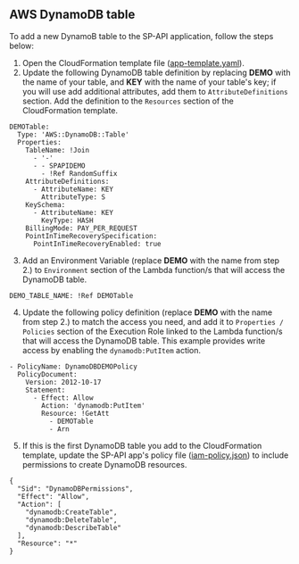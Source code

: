 ## AWS DynamoDB table

To add a new DynamoB table to the SP-API application, follow the steps below:

1. Open the CloudFormation template file ([app-template.yaml](..%2Fapp-template.yaml)).
2. Update the following DynamoDB table definition by replacing **DEMO** with the name of your table, and **KEY** with
   the name of your table's key; if you will use add additional attributes, add them to `AttributeDefinitions` section.
   Add the definition to the `Resources` section of the CloudFormation template.

```
DEMOTable:
  Type: 'AWS::DynamoDB::Table'
  Properties:
    TableName: !Join
      - '-'
      - - SPAPIDEMO
        - !Ref RandomSuffix
    AttributeDefinitions:
      - AttributeName: KEY
        AttributeType: S
    KeySchema:
      - AttributeName: KEY
        KeyType: HASH
    BillingMode: PAY_PER_REQUEST
    PointInTimeRecoverySpecification:
      PointInTimeRecoveryEnabled: true
```

3. Add an Environment Variable (replace **DEMO** with the name from step 2.) to `Environment` section of the Lambda
   function/s that will access the DynamoDB table.

```
DEMO_TABLE_NAME: !Ref DEMOTable
```

4. Update the following policy definition (replace **DEMO** with the name from step 2.) to match the access you need,
   and add it to `Properties / Policies` section of the Execution Role linked to the Lambda function/s that will access
   the DynamoDB table. This example provides write access by enabling the `dynamodb:PutItem` action.

```
- PolicyName: DynamoDBDEMOPolicy
  PolicyDocument:
    Version: 2012-10-17
    Statement:
      - Effect: Allow
        Action: 'dynamodb:PutItem'
        Resource: !GetAtt
          - DEMOTable
          - Arn
```

5. If this is the first DynamoDB table you add to the CloudFormation template, update the SP-API app's policy
   file ([iam-policy.json](..%2Fscripts%2Fiam-policy.json)) to include permissions to create DynamoDB resources.

```
{
  "Sid": "DynamoDBPermissions",
  "Effect": "Allow",
  "Action": [
    "dynamodb:CreateTable",
    "dynamodb:DeleteTable",
    "dynamodb:DescribeTable"
  ],
  "Resource": "*"
}
```